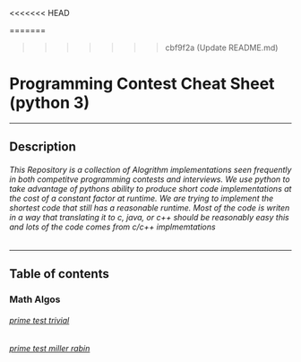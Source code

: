 <<<<<<< HEAD

=======
>>>>>>> cbf9f2a (Update README.md)
# Programming Contest Cheat Sheet (python 3)
---
## Description
###### This Repository is a collection of Alogrithm implementations seen frequently in both competitve programming contests and interviews. We use python to take advantage of pythons ability to produce short code implementations at the cost of a constant factor at runtime. We are trying to implement the shortest code that still has a reasonable runtime. Most of the code is writen in a way that translating it to c, java, or c++ should be reasonably easy this and lots of the code comes from c/c++ implmemtations
---
## Table of contents
### Math Algos
###### [prime test trivial](https://github.com/projectPythonator/usask-competitive-prog/blob/9f17df6293cd230d46b6d3e38450582edc22f530/cheatsheetstuff/mathAlgos/math_class.py#L5-L12)
###### [prime test miller rabin](https://github.com/projectPythonator/usask-competitive-prog/blob/883e2b1a73905139d6066a4581dd7a7629f8b32f/cheatsheetstuff/mathAlgos/math_class.py#L34-L49)
